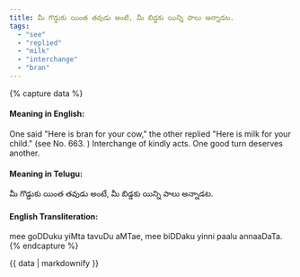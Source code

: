 ```yaml
---
title: మీ గొడ్డుకు యింత తవుడు అంటే, మీ బిడ్డకు యిన్ని పాలు అన్నాడట.
tags:
  - "see"
  - "replied"
  - "milk"
  - "interchange"
  - "bran"
---
```


{% capture data %}
#### Meaning in English:
One said "Here is bran for your cow," the other replied "Here is milk for your child."
(see No. 663. )
Interchange of kindly acts.
One good turn deserves another.

#### Meaning in Telugu:
మీ గొడ్డుకు యింత తవుడు అంటే, మీ బిడ్డకు యిన్ని పాలు అన్నాడట.

#### English Transliteration:
mee goDDuku yiMta tavuDu aMTae, mee biDDaku yinni paalu annaaDaTa.
{% endcapture %}

<div class="notice">{{ data | markdownify }}</div>

